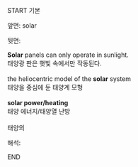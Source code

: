 START
기본

앞면:
solar


뒷면:
<div><strong>Solar</strong> panels can only operate in sunlight. </div><div><div>태양광 판은 햇빛 속에서만 작동된다.</div></div><div><br></div><div><div>the heliocentric model of the <strong>solar</strong> system </div><div><div>태양을 중심에 둔 태양계 모형</div></div></div><div><br></div><div><div><b>solar power/heating</b> </div><div>태양 에너지/태양열 난방</div></div><div><br></div><div>태양의</div>


해석:
<!--ID: 1746614454702-->
END